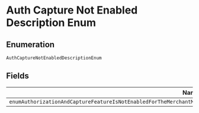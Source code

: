 
# Auth Capture Not Enabled Description Enum

## Enumeration

`AuthCaptureNotEnabledDescriptionEnum`

## Fields

| Name |
|  --- |
| `enumAuthorizationAndCaptureFeatureIsNotEnabledForTheMerchantMakeSureThatTheRecipientOfTheFundsIsAVerifiedBusinessAccount` |

